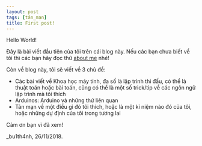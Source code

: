```yaml
---
layout: post
tags: [tản_mạn]
title: First post!
---
```


Hello World!
   
Đây là bài viết đầu tiên của tôi trên cái blog này. Nếu các bạn chưa biết về tôi thì các bạn hãy đọc thử [about me](/aboutme) nhé!
   
Còn về blog này, tôi sẽ viết về 3 chủ đề:
 * Các bài viết về Khoa học máy tính, đa số là lập trình thi đấu, có thể là thuật toán hoặc bài toán, cũng có thể là một số trick/tip về các ngôn ngữ lập trình mà tôi thích
 * Arduinos: Arduino và những thứ liên quan
 * Tản mạn về một điều gì đó tôi thích, hoặc là một kỉ niệm nào đó của tôi, hoặc những dự định của tôi trong tương lai

Cảm ơn bạn vì đã xem!

_bu1th4nh, 26/11/2018.
    

